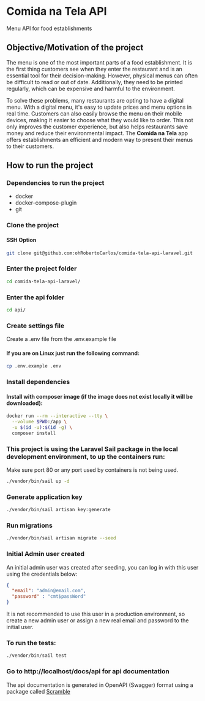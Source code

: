# Comida na Tela API
Menu API for food establishments

## Objective/Motivation of the project
The menu is one of the most important parts of a food establishment. It is the first thing customers see when they enter the restaurant and is an essential tool for their decision-making. However, physical menus can often be difficult to read or out of date. Additionally, they need to be printed regularly, which can be expensive and harmful to the environment.

To solve these problems, many restaurants are opting to have a digital menu. With a digital menu, it's easy to update prices and menu options in real time. Customers can also easily browse the menu on their mobile devices, making it easier to choose what they would like to order. This not only improves the customer experience, but also helps restaurants save money and reduce their environmental impact. The **Comida na Tela** app offers establishments an efficient and modern way to present their menus to their customers.

## How to run the project

### Dependencies to run the project
* docker
* docker-compose-plugin
* git

### Clone the project
#### SSH Option
```bash
git clone git@github.com:ohRobertoCarlos/comida-tela-api-laravel.git
```

### Enter the project folder
```bash
cd comida-tela-api-laravel/
```

### Enter the api folder
```bash
cd api/
```

### Create settings file
Create a .env file from the .env.example file

#### If you are on Linux just run the following command:

```bash
cp .env.example .env
```

### Install dependencies
#### Install with composer image (if the image does not exist locally it will be downloaded):
```bash
docker run --rm --interactive --tty \
  --volume $PWD:/app \
  -u $(id -u):$(id -g) \
  composer install
```

### This project is using the Laravel Sail package in the local development environment, to up the containers run:
Make sure port 80 or any port used by containers is not being used.

```bash
./vendor/bin/sail up -d
```

### Generate application key
```bash
./vendor/bin/sail artisan key:generate
```

### Run migrations
```bash
./vendor/bin/sail artisan migrate --seed
```

### Initial Admin user created
An initial admin user was created after seeding, you can log in with this user using the credentials below:
```json
{
  "email": "admin@email.com",
  "password" : "cmt$passWord"
}
```

It is not recommended to use this user in a production environment, so create a new admin user or assign a new real email and password to the initial user.

### To run the tests:
```bash
./vendor/bin/sail test
```

### Go to http://localhost/docs/api for api documentation
The api documentation is generated in OpenAPI (Swagger) format using a package called [Scramble](https://scramble.dedoc.co/)
